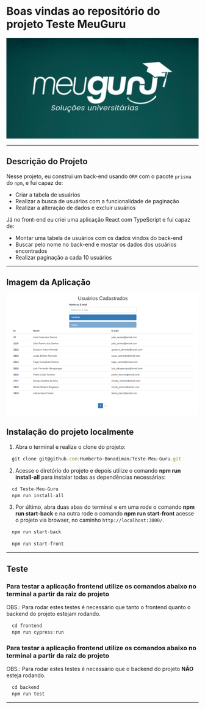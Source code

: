 # Boas vindas ao repositório do projeto Teste MeuGuru

![MeuGuru](MeuGuru.png)

---

## Descrição do Projeto
Nesse projeto, eu construi um back-end usando `ORM` com o pacote `prisma` do `npm`, e fui capaz de:
 - Criar a tabela de usuários
 - Realizar a busca de usuários com a funcionalidade de paginação
 - Realizar a alteração de dados e excluir usuários

Já no front-end eu criei uma aplicação React com TypeScript e fui capaz de:
 - Montar uma tabela de usuários com os dados vindos do back-end
 - Buscar pelo nome no back-end e mostar os dados dos usuários encontrados
 - Realizar paginação a cada 10 usuários

---

## Imagem da Aplicação

![Tabela_de_Usuários](Tabela_Usuarios.png)

## Instalação do projeto localmente

1. Abra o terminal e realize o clone do projeto:
```javascript
  git clone git@github.com:Humberto-Bonadiman/Teste-Meu-Guru.git
```

2. Acesse o diretório do projeto e depois utilize o comando **npm run install-all** para instalar todas as dependências necessárias:
```javascript
  cd Teste-Meu-Guru
  npm run install-all
```

3. Por último, abra duas abas do terminal e em uma rode o comando **npm run start-back** e na outra rode o comando **npm run start-front** acesse o projeto via browser, no caminho `http://localhost:3000/`.
```javascript
  npm run start-back
```
```javascript
  npm run start-front
```

---

## Teste

### Para testar a aplicação frontend utilize os comandos abaixo no terminal a partir da raiz do projeto

OBS.: Para rodar estes testes é necessário que tanto o frontend quanto o backend do projeto estejam rodando.

```javascript
  cd frontend
  npm run cypress:run
```

### Para testar a aplicação frontend utilize os comandos abaixo no terminal a partir da raiz do projeto

OBS.: Para rodar estes testes é necessário que o backend do projeto **NÃO** esteja rodando.

```javascript
  cd backend
  npm run test
```

---
